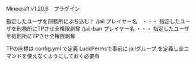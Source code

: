 Minecraft v1.20.6　プラグイン

指定したユーザを刑務所にぶち込む！
/jail プレイヤー名　・・・ 指定したユーザを刑務所にTPさせ全権限剥奪
/jail-ban プレイヤー名 ・・・ 指定したユーザを処刑所にTPさせ全権限剥奪

TPの座標は config.yml で定義
LuckPermsで事前に jailグループ を定義し全コマンドを使えなくようにしておく必要有
